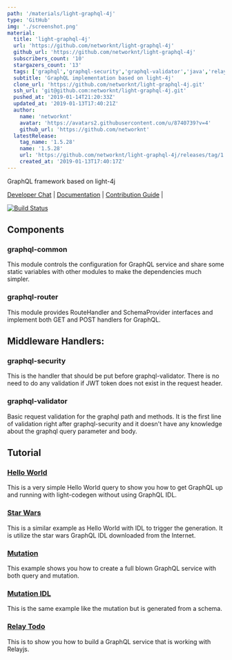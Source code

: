 ```yaml
---
path: '/materials/light-graphql-4j'
type: 'GitHub'
img: './screenshot.png'
material:
  title: 'light-graphql-4j'
  url: 'https://github.com/networknt/light-graphql-4j'
  github_url: 'https://github.com/networknt/light-graphql-4j'
  subscribers_count: '10'
  stargazers_count: '13'
  tags: ['graphql','graphql-security','graphql-validator','java','relay','relayjs','security']
  subtitle: 'GraphQL implementation based on light-4j'
  clone_url: 'https://github.com/networknt/light-graphql-4j.git'
  ssh_url: 'git@github.com:networknt/light-graphql-4j.git'
  pushed_at: '2019-01-14T21:20:33Z'
  updated_at: '2019-01-13T17:40:21Z'
  author:
    name: 'networknt'
    avatar: 'https://avatars2.githubusercontent.com/u/8740739?v=4'
    github_url: 'https://github.com/networknt'
  latestRelease:
    tag_name: '1.5.28'
    name: '1.5.28'
    url: 'https://github.com/networknt/light-graphql-4j/releases/tag/1.5.28'
    created_at: '2019-01-13T17:40:17Z'
---
```

GraphQL framework based on light-4j

[Developer Chat](https://gitter.im/networknt/light-graphql-4j) |
[Documentation](https://doc.networknt.com/style/light-graphql-4j/) |
[Contribution Guide](CONTRIBUTING.md) |

[![Build Status](https://travis-ci.org/networknt/light-graphql-4j.svg?branch=master)](https://travis-ci.org/networknt/light-graphql-4j)

## Components

### graphql-common
This module controls the configuration for GraphQL service and share some static variables
with other modules to make the dependencies much simpler. 

### graphql-router
This module provides RouteHandler and SchemaProvider interfaces and implement both GET and
POST handlers for GraphQL. 

## Middleware Handlers:

### graphql-security
This is the handler that should be put before graphql-validator. There is no need to
do any validation if JWT token does not exist in the request header.

### graphql-validator
Basic request validation for the graphql path and methods. It is the first line of
validation right after graphql-security and it doesn't have any knowledge about the
graphql query parameter and body.

## Tutorial

### [Hello World](https://doc.networknt.com/tutorial/graphql/helloworld/)

This is a very simple Hello World query to show you how to get GraphQL up and running with
light-codegen without using GraphQL IDL.

### [Star Wars](https://doc.networknt.com/tutorial/graphql/starwars/)

This is a similar example as Hello World with IDL to trigger the generation. It is utilize the
star wars GraphQL IDL downloaded from the Internet.
 
### [Mutation](https://doc.networknt.com/tutorial/graphql/mutation/)

This example shows you how to create a full blown GraphQL service with both query and mutation.

### [Mutation IDL](https://doc.networknt.com/tutorial/graphql/mutation-idl/)

This is the same example like the mutation but is generated from a schema. 

### [Relay Todo](https://doc.networknt.com/tutorial/graphql/relay-todo/)

This is to show you how to build a GraphQL service that is working with Relayjs. 

